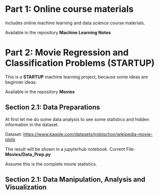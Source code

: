 # Part 1: Online course materials

Includes online machine learning and data science course materials. 

Available in the repository **Machine Learning Notes**

# Part 2: Movie Regression and Classification Problems (STARTUP)

This is a __STARTUP__ machine learning project, because some ideas are beginner ideas.

Available in the repository **Movies**

## Section 2.1: Data Preparations

At first let me do some data analysis to see some statistics and hidden information in the dataset.

Dataset: https://www.kaggle.com/datasets/jrobischon/wikipedia-movie-plots

The result will be shown in a jupyterhub notebook. Current File: **Movies/Data_Prep.py**

Assume this is the complete movie statistics.

## Section 2.1: Data Manipulation, Analysis and Visualization
